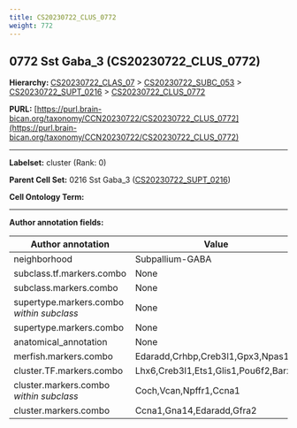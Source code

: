 ```yaml
---
title: CS20230722_CLUS_0772
weight: 772
---
```

## 0772 Sst Gaba_3 (CS20230722_CLUS_0772)
<b>Hierarchy: </b>
[CS20230722_CLAS_07](../CS20230722_CLAS_07) >
[CS20230722_SUBC_053](../CS20230722_SUBC_053) >
[CS20230722_SUPT_0216](../CS20230722_SUPT_0216) >
[CS20230722_CLUS_0772](../CS20230722_CLUS_0772)

**PURL:** [https://purl.brain-bican.org/taxonomy/CCN20230722/CS20230722_CLUS_0772](https://purl.brain-bican.org/taxonomy/CCN20230722/CS20230722_CLUS_0772)

---


**Labelset:** cluster (Rank: 0)

**Parent Cell Set:** 0216 Sst Gaba_3 ([CS20230722_SUPT_0216](../CS20230722_SUPT_0216))



**Cell Ontology Term:** 

[MARKER GENES.]: #


---

[TRANSFERRED ANNOTATIONS.]: #


[AUTHOR ANNOTATION FIELDS.]: #


**Author annotation fields:**

| Author annotation | Value |
|-------------------|-------|
|neighborhood|Subpallium-GABA|
|subclass.tf.markers.combo|None|
|subclass.markers.combo|None|
|supertype.markers.combo _within subclass_|None|
|supertype.markers.combo|None|
|anatomical_annotation|None|
|merfish.markers.combo|Edaradd,Crhbp,Creb3l1,Gpx3,Npas1|
|cluster.TF.markers.combo|Lhx6,Creb3l1,Ets1,Glis1,Pou6f2,Barx2|
|cluster.markers.combo _within subclass_|Coch,Vcan,Npffr1,Ccna1|
|cluster.markers.combo|Ccna1,Gna14,Edaradd,Gfra2|
